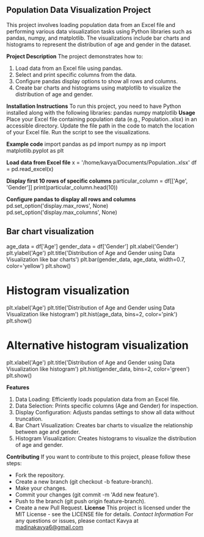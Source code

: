## Population Data Visualization Project
This project involves loading population data from an Excel file and performing various data visualization tasks using Python libraries such as pandas, numpy, and matplotlib.
The visualizations include bar charts and histograms to represent the distribution of age and gender in the dataset.

**Project Description**
The project demonstrates how to:

1) Load data from an Excel file using pandas.
2) Select and print specific columns from the data.
3) Configure pandas display options to show all rows and columns.
4) Create bar charts and histograms using matplotlib to visualize the distribution of age and gender.
   
**Installation Instructions**
To run this project, you need to have Python installed along with the following libraries:
 pandas
 numpy
 matplotlib
**Usage**
Place your Excel file containing population data (e.g., Population..xlsx) in an accessible directory.
Update the file path in the code to match the location of your Excel file.
Run the script to see the visualizations.

**Example code**
import pandas as pd
import numpy as np
import matplotlib.pyplot as plt

**Load data from Excel file**
x = '/home/kavya/Documents/Population..xlsx'
df = pd.read_excel(x)

**Display first 10 rows of specific columns**
particular_column = df[['Age', 'Gender']]
print(particular_column.head(10))

 **Configure pandas to display all rows and columns**
pd.set_option('display.max_rows', None)
pd.set_option('display.max_columns', None)

## Bar chart visualization
age_data = df['Age']
gender_data = df['Gender']
plt.xlabel('Gender')
plt.ylabel('Age')
plt.title('Distribution of Age and Gender using Data Visualization like bar charts')
plt.bar(gender_data, age_data, width=0.7, color='yellow')
plt.show()

# Histogram visualization
plt.xlabel('Age')
plt.title('Distribution of Age and Gender using Data Visualization like histogram')
plt.hist(age_data, bins=2, color='pink')
plt.show()

# Alternative histogram visualization
plt.xlabel('Age')
plt.title('Distribution of Age and Gender using Data Visualization like histogram')
plt.hist(gender_data, bins=2, color='green')
plt.show()

**Features**
1) Data Loading: Efficiently loads population data from an Excel file.
2) Data Selection: Prints specific columns (Age and Gender) for inspection.
3) Display Configuration: Adjusts pandas settings to show all data without truncation.
4) Bar Chart Visualization: Creates bar charts to visualize the relationship between age and gender.
5) Histogram Visualization: Creates histograms to visualize the distribution of age and gender.
   
**Contributing**
If you want to contribute to this project, please follow these steps:

* Fork the repository.
* Create a new branch (git checkout -b feature-branch).
* Make your changes.
* Commit your changes (git commit -m 'Add new feature').
* Push to the branch (git push origin feature-branch).
* Create a new Pull Request.
**License**
  This project is licensed under the MIT License - see the LICENSE file for details.
*Contact Information*
 For any questions or issues, please contact Kavya at madinakavya6@gmail.com 


